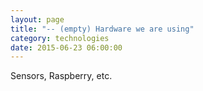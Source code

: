 ```yaml
---
layout: page
title: "-- (empty) Hardware we are using"
category: technologies
date: 2015-06-23 06:00:00
---
```


Sensors, Raspberry, etc.
